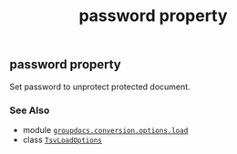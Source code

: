 ﻿---
title: password property
second_title: GroupDocs.Conversion for Python via .NET API References
description: 
type: docs
weight: 220
url: /python-net/groupdocs.conversion.options.load/tsvloadoptions/password/
is_root: false
---

## password property


Set password to unprotect protected document.

### See Also
* module [`groupdocs.conversion.options.load`](../../)
* class [`TsvLoadOptions`](/conversion/python-net/groupdocs.conversion.options.load/tsvloadoptions)
